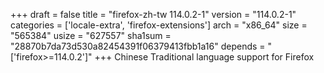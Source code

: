 +++
draft = false
title = "firefox-zh-tw 114.0.2-1"
version = "114.0.2-1"
categories = ['locale-extra', 'firefox-extensions']
arch = "x86_64"
size = "565384"
usize = "627557"
sha1sum = "28870b7da73d530a82454391f06379413fbb1a16"
depends = "['firefox>=114.0.2']"
+++
Chinese Traditional language support for Firefox